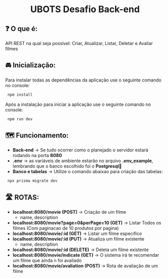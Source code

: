 <h1 align="center">UBOTS Desafio Back-end</h1>


## ❓ O que é:
API REST na qual seja possível: Criar, Atualizar, Listar, Deletar e Avaliar filmes


## 🚘 Inicialização:
Para instalar todas as dependências da aplicação use o seguinte comando no console:

```sh
 npm install
```
Após a instalação para iniciar a aplicação use o seguinte comando no console:
```sh
 npm run dev
```

## 🗺️ Funcionamento:
- **Back-end** -> Se tudo ocorrer como o planejado o servidor estará rodando na porta **8080**
- **.env** -> as variáveis de ambiente estarão no arquivo **.env_example**, lembrando que o banco escolhido foi o **Postgresql**🐘
- **Banco e tabelas** -> Utilize o comando abaixao para criação das tabelas: 
```sh
 npx prisma migrate dev
```

## 🛣️ ROTAS:
- **localhost:8080/movie (POST)** -> Criação de um filme
  - name, description
- **localhost:8080/movie?page=0&perPage=10 (GET)** -> Listar Todos os filmes (Com paginacao de 10 produtos por pagina)
- **localhost:8080/movie/:id (GET)** -> Listar um filme especifico
- **localhost:8080/movie/:id (PUT)** -> Atualiza um filme existente
  - name, description
- **localhost:8080/movie/:id (DELETE)** -> Deleta um filme existente
- **localhost:8080/movie/indicate (GET)** -> O sistema irá te recomendar um filme que ainda n foi avaliado
- **localhost:8080/movie/avaliation (POST)** -> Rota de avaliação de um filme


<br></br>

